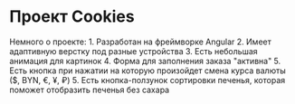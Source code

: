 <h1>Проект Cookies</h1>
Немного о проекте: 
1. Разработан на фреймворке Angular
2. Имеет адаптивную верстку под разные устройства
3. Есть небольшая анимация для картинок
4. Форма для заполнения заказа "активна"
5. Есть кнопка при нажатии на которую произойдет смена курса валюты ($, BYN, €, ¥, ₽)
5. Есть кнопка-ползунок сортировки печенья, которая поможет отобразить печенья без сахара 
